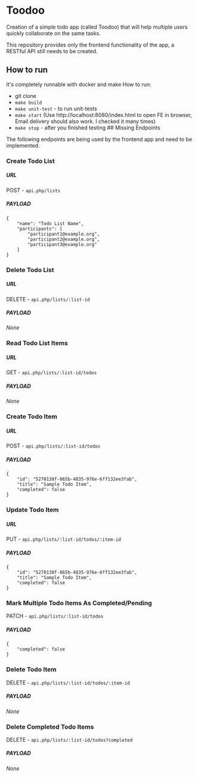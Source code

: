 # Toodoo 

Creation of a simple todo app (called Toodoo) that will help multiple users quickly collaborate on the same tasks.

This repository provides only the frontend functionality of the app, a RESTful API still needs to be created. 

## How to run
It's completely runnable with docker and make
How to run:
 - git clone 
 - `make build`
 - `make unit-test` - to run unit-tests
 - `make start` (Use http://localhost:8080/index.html to open FE in browser, Email delivery should also work. I checked it many times)
 - `make stop`  - after you finished testing ## Missing Endpoints

The following endpoints are being used by the frontend app and need to be implemented. 


### Create Todo List  

##### URL 

POST - `api.php/lists`

##### PAYLOAD

```
{
	"name": "Todo List Name", 
	"participants": [
		"participant1@example.org",
		"participant2@example.org",
		"participant3@example.org"
	]
}
```


### Delete Todo List 

##### URL 

DELETE - `api.php/lists/:list-id`

##### PAYLOAD

*None*


### Read Todo List Items

##### URL 

GET - `api.php/lists/:list-id/todos`

##### PAYLOAD

*None*

### Create Todo Item 
 
##### URL 

POST - `api.php/lists/:list-id/todos`

##### PAYLOAD

```
{
	"id": "5270138f-865b-4835-976e-6ff132ee3fab",
	"title": "Sample Todo Item",
	"completed": false
}
```
 
### Update Todo Item

##### URL 

PUT - `api.php/lists/:list-id/todos/:item-id`

##### PAYLOAD

```
{
	"id": "5270138f-865b-4835-976e-6ff132ee3fab",
	"title": "Sample Todo Item",
	"completed": false
}
```

### Mark Multiple Todo Items As Completed/Pending

PATCH - `api.php/lists/:list-id/todos`

##### PAYLOAD

```
{
	"completed": false
}
```

### Delete Todo Item 

DELETE - `api.php/lists/:list-id/todos/:item-id`

##### PAYLOAD

*None* 

### Delete Completed Todo Items 

DELETE - `api.php/lists/:list-id/todos?completed`

##### PAYLOAD

*None* 
